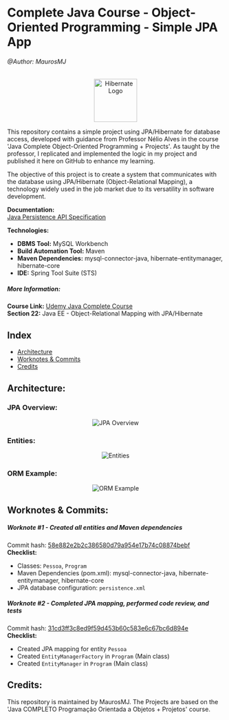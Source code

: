 # Complete Java Course - Object-Oriented Programming - Simple JPA App

###### @Author: MaurosMJ
<div style="text-align:center;">
    <img src="https://hibernate.org/images/hibernate-logo.svg" alt="Hibernate Logo" width="100" height="100">
</div>

This repository contains a simple project using JPA/Hibernate for database access, developed with guidance from Professor Nélio Alves in the course 'Java Complete Object-Oriented Programming + Projects'. As taught by the professor, I replicated and implemented the logic in my project and published it here on GitHub to enhance my learning.

The objective of this project is to create a system that communicates with the database using JPA/Hibernate (Object-Relational Mapping), a technology widely used in the job market due to its versatility in software development.

**Documentation:**  
[Java Persistence API Specification](http://download.oracle.com/otn-pub/jcp/persistence-2_1-fr-eval-spec/JavaPersistence.pdf)

**Technologies:**

- **DBMS Tool:** MySQL Workbench  
- **Build Automation Tool:** Maven  
- **Maven Dependencies:** mysql-connector-java, hibernate-entitymanager, hibernate-core  
- **IDE:** Spring Tool Suite (STS)

##### More Information:
**Course Link:** [Udemy Java Complete Course](https://www.udemy.com/course/java-curso-completo)  
**Section 22:** Java EE - Object-Relational Mapping with JPA/Hibernate

## Index

- [Architecture](#architecture)
- [Worknotes & Commits](#worknotes--commits)
- [Credits](#credits)

## Architecture:

### JPA Overview:

<div style="text-align:center;">
    <img src="https://imgur.com/S0jtibK.png" alt="JPA Overview">
</div>

### Entities:

<div style="text-align:center;">
    <img src="https://imgur.com/zPV7wm7.png" alt="Entities">
</div>

### ORM Example:

<div style="text-align:center;">
    <img src="https://imgur.com/08fuxl1.png" alt="ORM Example">
</div>

## Worknotes & Commits:

##### Worknote #1 - Created all entities and Maven dependencies
Commit hash: [58e882e2b2c386580d79a954e17b74c08874bebf](https://github.com/MaurosMJ/curso-javacompletoSimpleJPA-APP/commit/58e882e2b2c386580d79a954e17b74c08874bebf)  
**Checklist:**
* Classes: `Pessoa`, `Program`
* Maven Dependencies (pom.xml): mysql-connector-java, hibernate-entitymanager, hibernate-core  
* JPA database configuration: `persistence.xml`

##### Worknote #2 - Completed JPA mapping, performed code review, and tests
Commit hash: [31cd3ff3c8ed9f59d453b60c583e6c67bc6d894e](https://github.com/MaurosMJ/curso-javacompletoSimpleJPA-APP/commit/31cd3ff3c8ed9f59d453b60c583e6c67bc6d894e)  
**Checklist:**
* Created JPA mapping for entity `Pessoa`
* Created `EntityManagerFactory` in `Program` (Main class)
* Created `EntityManager` in `Program` (Main class)

## Credits:
This repository is maintained by MaurosMJ. The Projects are based on the 'Java COMPLETO Programação Orientada a Objetos + Projetos' course.
